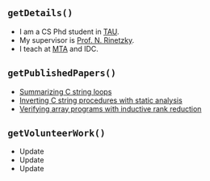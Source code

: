 ## `getDetails()`

- I am a CS Phd student in [TAU](https://en-exact-sciences.tau.ac.il/computer).
- My supervisor is [Prof. N. Rinetzky](https://www.cs.tau.ac.il/~maon/).
- I teach at [MTA](https://www.mta.ac.il/en-us/academics/pages/school_of_computer_science.aspx) and IDC.

## `getPublishedPapers()`

- [Summarizing C string loops](https://github.com/OrenGitHub/OrenGitHub.github.io/blob/master/papers/paper_1_pldi_2019.pdf)
- [Inverting C string procedures with static analysis](https://github.com/OrenGitHub/OrenGitHub.github.io/blob/master/papers/paper_2_vmcai_2020.pdf)
- [Verifying array programs with inductive rank reduction](https://github.com/OrenGitHub/OrenGitHub.github.io/blob/master/papers/paper_3_vmcai_2020.pdf)

## `getVolunteerWork()`

- Update
- Update
- Update
